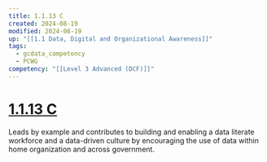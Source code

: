```yaml
---
title: 1.1.13 C
created: 2024-08-19
modified: 2024-08-19
up: "[[1.1 Data, Digital and Organizational Awareness]]"
tags:
  - gcdata_competency
  - PCWG
competency: "[[Level 3 Advanced (DCF)]]"
---
```

# [1.1.13 C](1.1.13%20C.md)
Leads by example and contributes to building and enabling a data literate workforce and a data-driven culture by encouraging the use of data within home organization and across government.
